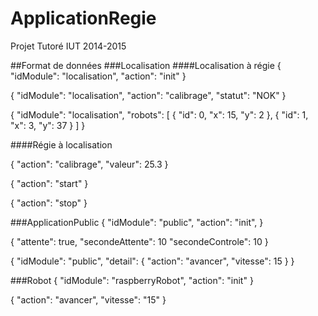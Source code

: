 # ApplicationRegie
Projet Tutoré IUT 2014-2015

##Format de données
###Localisation
####Localisation à régie
{
  "idModule": "localisation",
  "action": "init"
}

{
  "idModule": "localisation",
  "action": "calibrage",
  "statut": "NOK"
}

{
  "idModule": "localisation",
  "robots": [
     {
      "id": 0,
      "x": 15,
      "y": 2
    },
    {
      "id": 1,
      "x": 3,
      "y": 37
    }
  ]
}

####Régie à localisation

{
  "action": "calibrage",
  "valeur": 25.3
}

{
  "action": "start"
}

{
  "action": "stop"
}


###ApplicationPublic
{
  "idModule": "public",
  "action": "init",
}

{
  "attente": true,
  "secondeAttente": 10
  "secondeControle": 10
}

{
  "idModule": "public",
  "detail": {
    "action": "avancer",
    "vitesse": 15
  }
}

###Robot
{
  "idModule": "raspberryRobot",
  "action": "init"
}

{
  "action": "avancer",
  "vitesse": "15"
}

